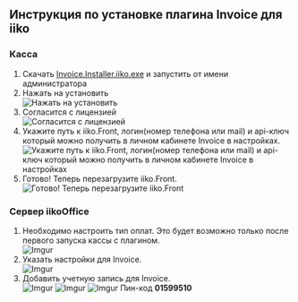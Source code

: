 ## Инструкция по установке плагина Invoice для iiko
### Касса 
1. Скачать [Invoice.Installer.iiko.exe](https://github.com/Invoice-LLC/Invoice.Module.iiko/releases/download/1.0.0.0/Invoice.Installer.iiko.exe) и запустить от имени администратора
2. Нажать на установить<br>
![Нажать на установить](https://i.imgur.com/mHDaVXA.png)
3. Согласится с лицензией<br>
![Согласится с лицензией](https://i.imgur.com/UJ4eKob.png)
4. Укажите путь к iiko.Front, логин(номер телефона или mail) и api-ключ который можно получить в личном кабинете Invoice в настройках.<br>
![Укажите путь к iiko.Front, логин(номер телефона или mail) и api-ключ который можно получить в личном кабинете Invoice в настройках](https://i.imgur.com/4P8AksV.png)
5. Готово! Теперь перезагрузите iiko.Front.<br>
![Готово! Теперь перезагрузите iiko.Front](https://i.imgur.com/IoS4AEo.png)

### Сервер iikoOffice
1. Необходимо настроить тип оплат. Это будет возможно только после первого запуска кассы с плагином.<br>
![Imgur](https://i.imgur.com/8nsf917.png)
2. Указать настройки для Invoice.<br>
![Imgur](https://i.imgur.com/y54q6tp.png)
3. Добавить учетную запись для Invoice.<br>
![Imgur](https://i.imgur.com/BWbiWik.png)
![Imgur](https://i.imgur.com/7MgRGwu.png)
![Imgur](https://i.imgur.com/jYC543Y.png)
Пин-код **01599510**
